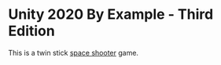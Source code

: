 # Unity 2020 By Example - Third Edition

This is a twin stick [space shooter](https://www.packtpub.com/product/unity-2020-by-example-third-edition/9781800203389) game.

